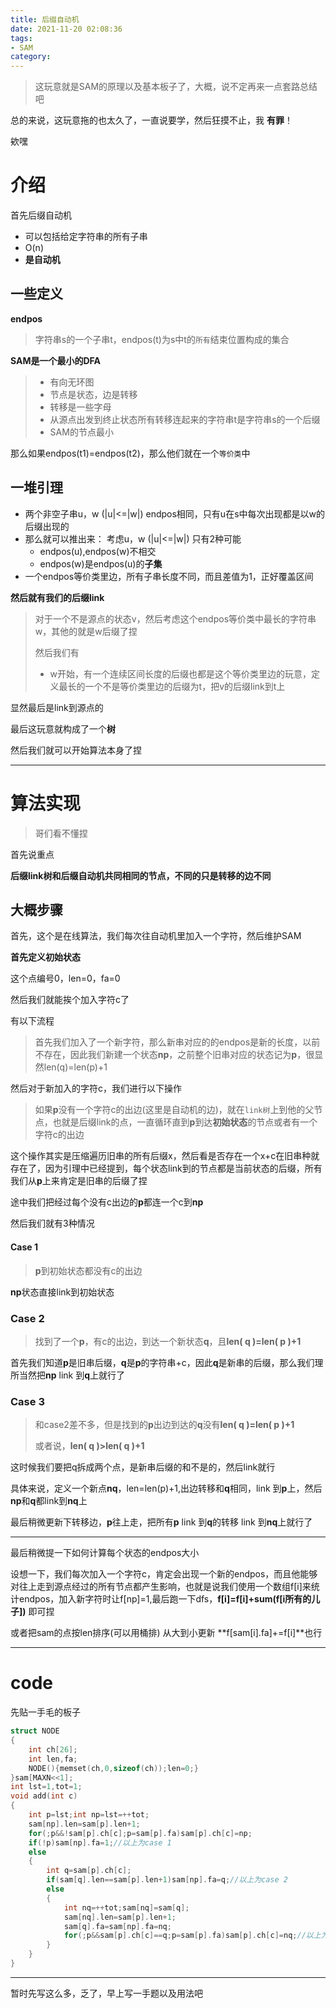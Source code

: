 ```yaml
---
title: 后缀自动机
date: 2021-11-20 02:08:36
tags: 
- SAM
category: 
---
```


> 这玩意就是SAM的原理以及基本板子了，大概，说不定再来一点套路总结吧

总的来说，这玩意拖的也太久了，一直说要学，然后狂摸不止，我 **有罪**！

欸嘿

<!-- more -->

# 介绍

首先后缀自动机

- 可以包括给定字符串的所有子串
- O(n)
- **是自动机**



## 一些定义

**endpos**

> 字符串s的一个子串t，endpos(t)为s中t的`所有`结束位置构成的集合

**SAM是一个最小的DFA**

> - 有向无环图
> - 节点是状态，边是转移
> - 转移是一些字母
> - 从源点出发到终止状态所有转移连起来的字符串t是字符串s的一个后缀
> - SAM的节点最小

那么如果endpos(t1)=endpos(t2)，那么他们就在一个`等价类`中

## 一堆引理

- 两个非空子串u，w  (|u|<=|w|)  endpos相同，只有u在s中每次出现都是以w的后缀出现的
- 那么就可以推出来： 考虑u，w  (|u|<=|w|) 只有2种可能
    - endpos(u),endpos(w)不相交
    -   endpos(w)是endpos(u)的**子集**
- 一个endpos等价类里边，所有子串长度不同，而且差值为1，正好覆盖区间

**然后就有我们的后缀link**

> 对于一个不是源点的状态v，然后考虑这个endpos等价类中最长的字符串w，其他的就是w后缀了捏
>
> 然后我们有
>
> - w开始，有一个连续区间长度的后缀也都是这个等价类里边的玩意，定义最长的一个不是等价类里边的后缀为t，把v的后缀link到t上

显然最后是link到源点的

最后这玩意就构成了一个**树**

然后我们就可以开始算法本身了捏

---

# 算法实现

> 哥们看不懂捏

首先说重点

**后缀link树和后缀自动机共同相同的节点，不同的只是转移的边不同**

## 大概步骤

首先，这个是在线算法，我们每次往自动机里加入一个字符，然后维护SAM

**首先定义初始状态**

这个点编号0，len=0，fa=0

然后我们就能挨个加入字符c了

有以下流程

> 首先我们加入了一个新字符，那么新串对应的的endpos是新的长度，以前不存在，因此我们新建一个状态**np**，之前整个旧串对应的状态记为**p**，很显然len(q)=len(p)+1

然后对于新加入的字符c，我们进行以下操作

> 如果**p**没有一个字符c的出边(这里是自动机的边)，就在`link树`上到他的父节点，也就是后缀link的点，一直循环直到**p**到达**初始状态**的节点或者有一个字符c的出边

这个操作其实是压缩遍历旧串的所有后缀x，然后看是否存在一个x+c在旧串种就存在了，因为引理中已经提到，每个状态link到的节点都是当前状态的后缀，所有我们从**p**上来肯定是旧串的后缀了捏

途中我们把经过每个没有c出边的**p**都连一个c到**np**

然后我们就有3种情况

#### Case 1

> **p**到初始状态都没有c的出边

**np**状态直接link到初始状态

### Case 2

> 找到了一个**p**，有c的出边，到达一个新状态**q**，且**len( q )=len( p )+1**

首先我们知道**p**是旧串后缀，**q**是**p**的字符串+c，因此**q**是新串的后缀，那么我们理所当然把**np** link 到**q**上就行了

### Case 3

> 和case2差不多，但是找到的**p**出边到达的**q**没有**len( q )=len( p )+1**
>
> 或者说，**len( q )>len( q )+1**

这时候我们要把q拆成两个点，是新串后缀的和不是的，然后link就行

具体来说，定义一个新点**nq**，len=len(p)+1,出边转移和**q**相同，link 到**p**上，然后**np**和**q**都link到**nq**上

最后稍微更新下转移边，**p**往上走，把所有**p** link 到**q**的转移 link 到**nq**上就行了

---

最后稍微提一下如何计算每个状态的endpos大小

设想一下，我们每次加入一个字符c，肯定会出现一个新的endpos，而且他能够对往上走到源点经过的所有节点都产生影响，也就是说我们使用一个数组f[i]来统计endpos，加入新字符时让f[np]=1,最后跑一下dfs，**f[i]=f[i]+sum(f[i所有的儿子])** 即可捏

或者把sam的点按len排序(可以用桶排) 从大到小更新 **f[sam[i].fa]+=f[i]**也行

---

# code

先贴一手毛的板子

```c++
struct NODE
{
    int ch[26];
    int len,fa;
    NODE(){memset(ch,0,sizeof(ch));len=0;}
}sam[MAXN<<1];
int lst=1,tot=1;
void add(int c)
{
    int p=lst;int np=lst=++tot;
    sam[np].len=sam[p].len+1;
    for(;p&&!sam[p].ch[c];p=sam[p].fa)sam[p].ch[c]=np;
    if(!p)sam[np].fa=1;//以上为case 1
    else
    {
        int q=sam[p].ch[c];
        if(sam[q].len==sam[p].len+1)sam[np].fa=q;//以上为case 2
        else
        {
            int nq=++tot;sam[nq]=sam[q];
            sam[nq].len=sam[p].len+1;
            sam[q].fa=sam[np].fa=nq; 
            for(;p&&sam[p].ch[c]==q;p=sam[p].fa)sam[p].ch[c]=nq;//以上为case 3
        }
    }
}
```

---

暂时先写这么多，乏了，早上写一手题以及用法吧
